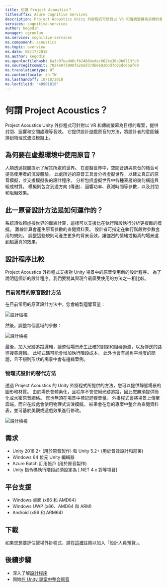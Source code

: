 ```yaml
---
title: 何謂 Project Acoustics？
titlesuffix: Azure Cognitive Services
description: Project Acoustics Unity 外掛程式可針對以 VR 和傳統螢幕為目標的專案，提供封閉、迴響和空間處理等音效。
services: cognitive-services
author: kegodin
manager: cgronlun
ms.service: cognitive-services
ms.component: acoustics
ms.topic: overview
ms.date: 08/17/2018
ms.author: kegodin
ms.openlocfilehash: 6a3c97ead40cfb24604edac0624e38a9b0713fc0
ms.sourcegitcommit: 7824e973908fa2edd37d666026dd7c03dc0bafd0
ms.translationtype: HT
ms.contentlocale: zh-TW
ms.lasthandoff: 10/10/2018
ms.locfileid: "48901019"
---
```

# <a name="what-is-project-acoustics"></a>何謂 Project Acoustics？
Project Acoustics Unity 外掛程式可針對以 VR 和傳統螢幕為目標的專案，提供封閉、迴響和空間處理等音效。 它提供設計遊戲原音的方法，將設計者的意圖鋪排到物理式波浪模擬上。

## <a name="why-use-acoustics-in-virtual-environments"></a>為何要在虛擬環境中使用原音？
人類透過視聽提示了解其所處的世界。 在虛擬世界中，空間音訊與原音的結合可提高使用者的沉浸體驗。 此處所述的原音工具會分析虛擬世界，以建立真正的原音模擬，並支援模擬後的設計程序。 分析包括虛擬世界中各種表層的幾何構造與組成材質。 模擬則包含到達方向 (傳送)、迴響功率、衰減時間等參數，以及封閉和阻礙效果。

## <a name="how-does-this-approach-to-acoustics-work"></a>此一原音設計方法是如何運作的？
系統須依賴虛擬世界的離線計算，這樣可以支援比在執行階段執行分析更複雜的模擬。 離線計算會產生原音參數的查閱資料表。 設計者可指定在執行階段對參數套用的規則。 調整這些規則可產生更多的背景音效，讓強烈的情緒或擬真的場景達到超逼真的效果。

## <a name="design-process-comparison"></a>設計程序比較
Project Acoustics 外掛程式支援對 Unity 場景中的原音使用新的設計程序。 為了說明這個新的設計程序，我們要將其與現今最廣受使用的方法之一相比較。

### <a name="typical-approach-to-acoustics-today"></a>目前常用的原音設計方法
在目前常用的原音設計方法中，您會繪製迴響音量：

![設計檢視](media/reverbZonesAltSPace2.png)

然後，調整每個區域的參數：

![設計檢視](media/TooManyReverbParameters.png)

最後，加入光跡追蹤邏輯，讓整個場景產生正確的封閉和阻礙過濾，以及傳送的路徑搜尋邏輯。 此程式碼可能會增加執行階段成本。 此外也會有邊角平滑度的問題，且不規則形狀的場景中會有邊緣案例。

### <a name="an-alternative-approach-with-physics-based-design"></a>物理式設計的替代方法
透過 Project Acoustics 的 Unity 外掛程式所提供的方法，您可以提供靜態場景的圖形和材質。 由於場景會體素化，且程序不會使用光跡追蹤，因此您無須提供簡化或水密原音網格。 您也無須在場景中標記迴響音量。 外掛程式會將場景上傳至雲端，而它在該處會使用物理式波浪模擬。 結果會在您的專案中整合為查閱資料表，並可基於美觀或遊戲效果進行修改。

![設計檢視](media/GearsWithVoxels.jpg)

## <a name="requirements"></a>需求
* Unity 2018.2+ (用於原音製作) 和 Unity 5.2+ (用於音效設計和部署)
* Windows 64 位元 Unity 編輯器
* Azure Batch 訂用帳戶 (用於原音製作)
* Unity 指令碼執行階段必須設定為 [.NET 4.x 對等項目]

## <a name="platform-support"></a>平台支援
* Windows 桌面 (x86 和 AMD64)
* Windows UWP (x86、AMD64 和 ARM)
* Android (x86 和 ARM64)

## <a name="download"></a>下載
如果您想要評估聲場外掛程式，請在[這裡](https://forms.office.com/Pages/ResponsePage.aspx?id=v4j5cvGGr0GRqy180BHbRwMoAEhDCLJNqtVIPwQN6rpUOFRZREJRR0NIQllDOTQ1U0JMNVc4OFNFSy4u)註冊以加入「設計人員預覽」。

## <a name="next-steps"></a>後續步驟
* 深入了解[設計程序](design-process.md)
* 開始[在 Unity 專案中整合原音](getting-started.md)


